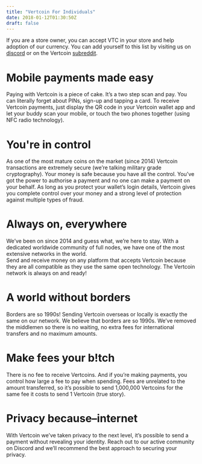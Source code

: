 ```yaml
---
title: "Vertcoin For Individuals"
date: 2018-01-12T01:30:50Z
draft: false
---
```


If you are a store owner, you can accept VTC in your store and help adoption of our currency. You can add yourself to this list by visiting us on <a href="https://discord.gg/vertcoin" target="blank">discord</a> or on the Vertcoin <a href="https://www.reddit.com/r/vertcoin/" target="blank">subreddit</a>.


# Mobile payments made easy


Paying with Vertcoin is a piece of cake. It’s a two step scan and pay. You can literally forget about PINs, sign-up and tapping a card. To receive Vertcoin payments, just display the QR code in your Vertcoin wallet app and let your buddy scan your mobile, or touch the two phones together (using NFC radio technology).



# You're in control


As one of the most mature coins on the market (since 2014) Vertcoin transactions are extremely secure (we’re talking military grade cryptography). Your money is safe because you have all the control. You’ve got the power to authorise a payment and no one can make a payment on your behalf. As long as you protect your wallet’s login details, Vertcoin gives you complete control over your money and a strong level of protection against multiple types of fraud.



# Always on, everywhere


We’ve been on since 2014 and guess what, we’re here to stay. With a dedicated worldwide community of full nodes, we have one of the most extensive networks in the world.  
Send and receive money on any platform that accepts Vertcoin because they are all compatible as they use the same open technology. The Vertcoin network is always on and ready!



# A world without borders


Borders are so 1990s! Sending Vertcoin overseas or locally is exactly the same on our network. We believe that borders are so 1990s. We’ve removed the middlemen so there is no waiting, no extra fees for international transfers and no maximum amounts. 




# Make fees your b!tch


There is no fee to receive Vertcoins. And if you’re making payments, you control how large a fee to pay when spending. Fees are unrelated to the amount transferred, so it’s possible to send 1,000,000 Vertcoins for the same fee it costs to send 1 Vertcoin (true story). 


# Privacy because–internet 


With Vertcoin we’ve taken privacy to the next level, it’s possible to send a payment without revealing your identity. Reach out to our active community on Discord and we’ll recommend the best approach to securing your privacy. 